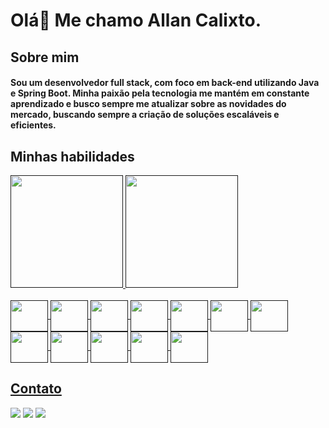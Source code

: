 # Olá👋 Me chamo Allan Calixto.


## Sobre mim
#### Sou um desenvolvedor full stack, com foco em back-end utilizando Java e Spring Boot. Minha paixão pela tecnologia me mantém em constante aprendizado e busco sempre me atualizar sobre as novidades do mercado, buscando sempre a criação de soluções escaláveis e eficientes.

##

## Minhas habilidades

<div>
  <a href="">
  <img height="180em" src="https://github-readme-stats.vercel.app/api?username=AllanCalixto&show_icons=true&include_all_commits=true&count_private=true" />
  <img height="180em" src="https://github-readme-stats.vercel.app/api/top-langs/?username=AllanCalixto&layout=compact&langs_count=16&theme=default" />
</div>

<div style="display: inline_block"><br>
  <img align="center" alt="" height="50" width="60" src="https://cdn.jsdelivr.net/gh/devicons/devicon/icons/java/java-original-wordmark.svg">
  <img align="center" alt="" height="50" width="60" src="https://cdn.jsdelivr.net/gh/devicons/devicon/icons/spring/spring-original.svg">
  <img align="center" alt="" height="50" width="60" src="https://cdn.jsdelivr.net/gh/devicons/devicon/icons/postgresql/postgresql-original.svg">
  <img align="center" alt="" height="50" width="60" src="https://cdn.jsdelivr.net/gh/devicons/devicon/icons/docker/docker-original.svg">
  <img align="center" alt="" height="50" width="60" src="https://cdn.jsdelivr.net/gh/devicons/devicon/icons/mysql/mysql-original.svg">
  <img align="center" alt="" height="50" width="60" src="https://cdn.jsdelivr.net/gh/devicons/devicon/icons/php/php-original.svg">
  <img align="center" alt="" height="50" width="60" src="https://cdn.jsdelivr.net/gh/devicons/devicon/icons/laravel/laravel-plain-wordmark.svg">
  <img align="center" alt="" height="50" width="60" src="https://cdn.jsdelivr.net/gh/devicons/devicon/icons/linux/linux-original.svg">
  <img align="center" alt="" height="50" width="60" src="https://cdn.jsdelivr.net/gh/devicons/devicon/icons/react/react-original.svg">
  <img align="center" alt="" height="50" width="60" src="https://cdn.jsdelivr.net/gh/devicons/devicon/icons/javascript/javascript-original.svg">
  <img align="center" alt="" height="50" width="60" src="https://cdn.jsdelivr.net/gh/devicons/devicon/icons/css3/css3-original.svg">
  <img align="center" alt="" height="50" width="60" src="https://cdn.jsdelivr.net/gh/devicons/devicon/icons/html5/html5-original.svg">

</div>

##
  
## Contato
<div> 
  <a href="" target="_blank"><img src="https://img.shields.io/badge/-Instagram-%23E4405F?style=for-the-badge&logo=instagram&logoColor=white" target="_blank"></a>
  <a href = "mailto:"><img src="https://img.shields.io/badge/-Gmail-%23333?style=for-the-badge&logo=gmail&logoColor=white" target="_blank"></a>
  <a href="" target="_blank"><img src="https://img.shields.io/badge/-LinkedIn-%230077B5?style=for-the-badge&logo=linkedin&logoColor=white" target="_blank"></a> 
  
</div>
